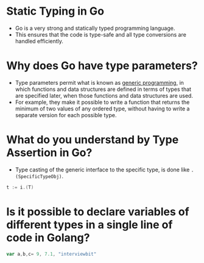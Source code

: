# Static Typing in Go
- Go is a very strong and statically typed programming language.
- This ensures that the code is type-safe and all type conversions are handled efficiently.

# Why does Go have type parameters?
- Type parameters permit what is known as [generic programming]((https://go.dev/doc/faq#overloading)), in which functions and data structures are defined in terms of types that are specified later, when those functions and data structures are used.
- For example, they make it possible to write a function that returns the minimum of two values of any ordered type, without having to write a separate version for each possible type.

# What do you understand by Type Assertion in Go?
- Type casting of the generic interface to the specific type, is done like `.(SpecificTypeObj)`.

```go
t := i.(T)
```

# Is it possible to declare variables of different types in a single line of code in Golang?

```go
var a,b,c= 9, 7.1, "interviewbit"
```